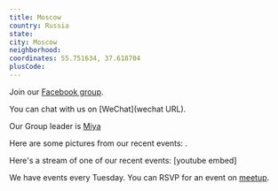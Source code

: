 ```yaml
---
title: Moscow
country: Russia
state: 
city: Moscow
neighborhood: 
coordinates: 55.751634, 37.618704
plusCode:
---
```

Join our [Facebook group](https://www.facebook.com/groups/free.code.camp.moscow).

You can chat with us on [WeChat](wechat URL).

Our Group leader is [Miya](freecodecamp.org/miya)

Here are some pictures from our recent events:
![]().

Here's a stream of one of our recent events:
[youtube embed]

We have events every Tuesday. You can RSVP for an event on [meetup](meetupurl).
